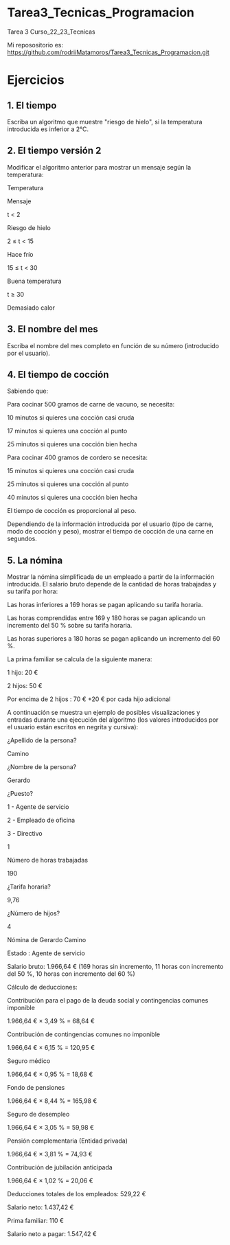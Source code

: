 # Tarea3_Tecnicas_Programacion
Tarea 3 Curso_22_23_Tecnicas

Mi reposositorio es: https://github.com/rodriiMatamoros/Tarea3_Tecnicas_Programacion.git

# Ejercicios
## 1. El tiempo
Escriba un algoritmo que muestre "riesgo de hielo", si la temperatura introducida es inferior a 2°C.

## 2. El tiempo versión 2
Modificar el algoritmo anterior para mostrar un mensaje según la temperatura:

Temperatura

Mensaje

t < 2

Riesgo de hielo

2 ≤ t < 15

Hace frío

15 ≤ t < 30

Buena temperatura

t ≥ 30

Demasiado calor

## 3. El nombre del mes
Escriba el nombre del mes completo en función de su número (introducido por el usuario).

## 4. El tiempo de cocción
Sabiendo que:

Para cocinar 500 gramos de carne de vacuno, se necesita:

10 minutos si quieres una cocción casi cruda

17 minutos si quieres una cocción al punto

25 minutos si quieres una cocción bien hecha

Para cocinar 400 gramos de cordero se necesita:

15 minutos si quieres una cocción casi cruda

25 minutos si quieres una cocción al punto

40 minutos si quieres una cocción bien hecha

El tiempo de cocción es proporcional al peso.

Dependiendo de la información introducida por el usuario (tipo de carne, modo de cocción y peso), mostrar el tiempo de cocción de una carne en segundos.

## 5. La nómina
Mostrar la nómina simplificada de un empleado a partir de la información introducida. El salario bruto depende de la cantidad de horas trabajadas y su tarifa por hora:

Las horas inferiores a 169 horas se pagan aplicando su tarifa horaria.

Las horas comprendidas entre 169 y 180 horas se pagan aplicando un incremento del 50 % sobre su tarifa horaria.

Las horas superiores a 180 horas se pagan aplicando un incremento del 60 %.

La prima familiar se calcula de la siguiente manera:

1 hijo: 20 €

2 hijos: 50 €

Por encima de 2 hijos : 70 € +20 € por cada hijo adicional

A continuación se muestra un ejemplo de posibles visualizaciones y entradas durante una ejecución del algoritmo (los valores introducidos por el usuario están escritos en negrita y cursiva):

¿Apellido de la persona?

Camino

¿Nombre de la persona?

Gerardo

¿Puesto?

1 - Agente de servicio

2 - Empleado de oficina

3 - Directivo

1

Número de horas trabajadas

190

¿Tarifa horaria?

9,76

¿Número de hijos?

4

Nómina de Gerardo Camino

Estado : Agente de servicio

Salario bruto: 1.966,64 € (169 horas sin incremento, 11 horas con incremento del 50 %, 10 horas con incremento del 60 %)

Cálculo de deducciones:

Contribución para el pago de la deuda social y contingencias comunes imponible 

1.966,64 € × 3,49 % = 68,64 €

Contribución de contingencias comunes no imponible

1.966,64 € × 6,15 % = 120,95 €

Seguro médico

1.966,64 € × 0,95 % = 18,68 €

Fondo de pensiones

1.966,64 € × 8,44 % = 165,98 €

Seguro de desempleo

1.966,64 € × 3,05 % = 59,98 €

Pensión complementaria (Entidad privada)

1.966,64 € × 3,81 % = 74,93 €

Contribución de jubilación anticipada

1.966,64 € × 1,02 % = 20,06 €

Deducciones totales de los empleados: 529,22 €

Salario neto: 1.437,42 €

Prima familiar: 110 €

Salario neto a pagar: 1.547,42 €
